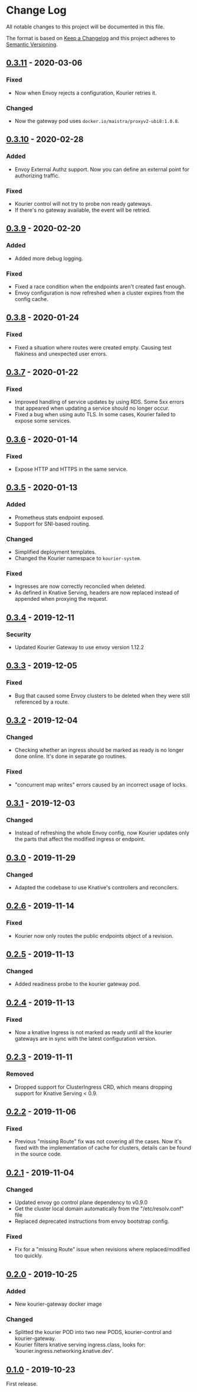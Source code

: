 # Change Log
All notable changes to this project will be documented in this file.

The format is based on [Keep a Changelog](http://keepachangelog.com/) 
and this project adheres to [Semantic Versioning](http://semver.org/).

## [0.3.11] - 2020-03-06
### Fixed
- Now when Envoy rejects a configuration, Kourier retries it.
### Changed
- Now the gateway pod uses `docker.io/maistra/proxyv2-ubi8:1.0.8`.

## [0.3.10] - 2020-02-28
### Added
- Envoy External Authz support. Now you can define an external point for authorizing traffic.
### Fixed
- Kourier control will not try to probe non ready gateways.
- If there's no gateway available, the event will be retried.

## [0.3.9] - 2020-02-20
### Added
- Added more debug logging.
### Fixed
- Fixed a race condition when the endpoints aren't created fast enough.
- Envoy configuration is now refreshed when a cluster expires from the config cache.

## [0.3.8] - 2020-01-24
### Fixed
- Fixed a situation where routes were created empty. Causing test flakiness and unexpected user errors.

## [0.3.7] - 2020-01-22
### Fixed
- Improved handling of service updates by using RDS. Some 5xx errors that
appeared when updating a service should no longer occur.
- Fixed a bug when using auto TLS. In some cases, Kourier failed to expose some
services.

## [0.3.6] - 2020-01-14
### Fixed
- Expose HTTP and HTTPS in the same service.

## [0.3.5] - 2020-01-13
### Added
- Prometheus stats endpoint exposed.
- Support for SNI-based routing.

### Changed
- Simplified deployment templates.
- Changed the Kourier namespace to `kourier-system`.

### Fixed
- Ingresses are now correctly reconciled when deleted.
- As defined in Knative Serving, headers are now replaced instead of appended
when proxying the request.

## [0.3.4] - 2019-12-11
### Security
- Updated Kourier Gateway to use envoy version 1.12.2

## [0.3.3] - 2019-12-05
### Fixed
- Bug that caused some Envoy clusters to be deleted when they were still
referenced by a route.

## [0.3.2] - 2019-12-04
### Changed
- Checking whether an ingress should be marked as ready is no longer done
online. It's done in separate go routines.

### Fixed
- "concurrent map writes" errors caused by an incorrect usage of locks.

## [0.3.1] - 2019-12-03
### Changed
- Instead of refreshing the whole Envoy config, now Kourier updates only the
parts that affect the modified ingress or endpoint.

## [0.3.0] - 2019-11-29
### Changed
- Adapted the codebase to use Knative's controllers and reconcilers.

## [0.2.6] - 2019-11-14
### Fixed
- Kourier now only routes the public endpoints object of a revision.

## [0.2.5] - 2019-11-13
### Changed
- Added readiness probe to the kourier gateway pod.

## [0.2.4] - 2019-11-13
### Fixed
- Now a knative Ingress is not marked as ready until all the kourier gateways are in sync with the latest configuration version.

## [0.2.3] - 2019-11-11
### Removed
- Dropped support for ClusterIngress CRD, which means dropping support for
Knative Serving < 0.9.

## [0.2.2] - 2019-11-06
### Fixed
- Previous "missing Route" fix was not covering all the cases. Now it's fixed with the implementation of cache for clusters, details can be found in the source code.

## [0.2.1] - 2019-11-04
### Changed
- Updated envoy go control plane dependency to v0.9.0
- Get the cluster local domain automatically from the "/etc/resolv.conf" file
- Replaced deprecated instructions from envoy bootstrap config.
### Fixed
- Fix for a "missing Route" issue when revisions where replaced/modified too quickly.

## [0.2.0] - 2019-10-25
### Added
- New kourier-gateway docker image
### Changed
- Splitted the kourier POD into two new PODS, kourier-control and kourier-gateway.
- Kourier filters knative serving ingress.class, looks for: 'kourier.ingress.networking.knative.dev'.

## [0.1.0] - 2019-10-23

First release.

[0.3.11]: https://github.com/3scale/kourier/compare/v0.3.10...v0.3.11
[0.3.10]: https://github.com/3scale/kourier/compare/v0.3.9...v0.3.10
[0.3.9]: https://github.com/3scale/kourier/compare/v0.3.8...v0.3.9
[0.3.8]: https://github.com/3scale/kourier/compare/v0.3.7...v0.3.8
[0.3.7]: https://github.com/3scale/kourier/compare/v0.3.6...v0.3.7
[0.3.6]: https://github.com/3scale/kourier/compare/v0.3.5...v0.3.6
[0.3.5]: https://github.com/3scale/kourier/compare/v0.3.4...v0.3.5
[0.3.4]: https://github.com/3scale/kourier/compare/v0.3.3...v0.3.4
[0.3.3]: https://github.com/3scale/kourier/compare/v0.3.2...v0.3.3
[0.3.2]: https://github.com/3scale/kourier/compare/v0.3.1...v0.3.2
[0.3.1]: https://github.com/3scale/kourier/compare/v0.3.0...v0.3.1
[0.3.0]: https://github.com/3scale/kourier/compare/v0.2.6...v0.3.0
[0.2.6]: https://github.com/3scale/kourier/compare/v0.2.5...v0.2.6
[0.2.5]: https://github.com/3scale/kourier/compare/v0.2.4...v0.2.5
[0.2.4]: https://github.com/3scale/kourier/compare/v0.2.3...v0.2.4
[0.2.3]: https://github.com/3scale/kourier/compare/v0.2.2...v0.2.3
[0.2.2]: https://github.com/3scale/kourier/compare/v0.2.1...v0.2.2
[0.2.1]: https://github.com/3scale/kourier/compare/v0.2.0...v0.2.1
[0.2.0]: https://github.com/3scale/kourier/compare/v0.1.0...v0.2.0
[0.1.0]: https://github.com/3scale/kourier/releases/tag/v0.1.0
